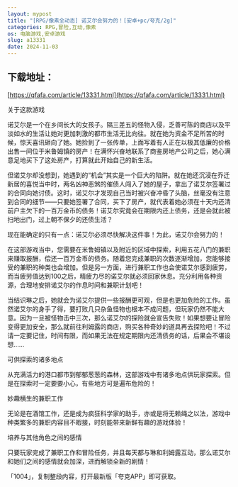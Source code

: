 ```yaml
---
layout: mypost
title: "[RPG/像素全动态] 诺艾尔会努力的！[安卓+pc/夸克/2g]"
categories: RPG,冒险,互动,像素
os: 电脑游戏,安卓游戏
slug: a13331
date: 2024-11-03
---
```


## 下载地址：

[https://qfafa.com/article/13331.html](https://qfafa.com/article/13331.html)

关于这款游戏

诺艾尔是一个在乡间长大的女孩子。隔三差五的怪物入侵，乏善可陈的商店以及平淡如水的生活让她对更加刺激的都市生活无比向往。就在她为资金不足所苦的时候，惊天喜讯砸向了她。她捡到了一张传单，上面写着有人正在以极其低廉的价格出售一间位于米鲁姆镇的房产！在满怀兴奋地联系了商鉴房地产公司之后，她心满意足地买下了这处房产，打算就此开始自己的新生活。

但诺艾尔却没想到，她遇到的“机会”其实是一个巨大的陷阱。就在她还沉浸在乔迁新居的喜悦当中时，两名凶神恶煞的催债人闯入了她的屋子，拿出了诺艾尔签署过的合同向她讨债。这时，诺艾尔才发现自己当时被兴奋冲昏了头脑，丝毫没有注意到合同的细节——只要她签署了合同，买下了房产，就代表着她必须在十天内还清前户主欠下的一百万金币的债务！诺艾尔究竟会在期限内还上债务，还是会就此被扫地出门，过上朝不保夕的还债生活？

现在能确定的只有一点：诺艾尔必须尽快解决这件事！为此，诺艾尔会努力的！

在这部游戏当中，您需要在米鲁姆镇以及附近的区域中探索，利用五花八门的兼职来赚取报酬，偿还一百万金币的债务。随着您完成兼职的次数逐渐增加，您能够接受的兼职的种类也会增加。但是另一方面，进行兼职工作也会使诺艾尔感到疲劳，而当疲劳值达到100之后，精疲力尽的诺艾尔就必须回家休息。充分利用各种资源，合理地安排诺艾尔的作息时间和兼职计划吧！

当结识琳之后，她就会为诺艾尔提供一些报酬更可观，但是也更加危险的工作。虽然诺艾尔的身手了得，要打败几只杂鱼怪物也根本不成问题，但玩家仍然不能大意。因为一旦被怪物击中三次，那么诺艾尔的探险就会宣告失败！如果想要让冒险变得更加安全，那么就前往利姆露的商店，购买各种奇妙的道具再去探险吧！不过请一定要记住，时间有限，而如果无法在规定期限内还清债务的话，后果会不堪设想……

可供探索的诸多地点

从充满活力的港口都市到郁郁葱葱的森林，这部游戏中有诸多地点供玩家探索。但是在探索时一定要要小心，有些地方可是遍布危险的！

妙趣横生的兼职工作

无论是在酒馆工作，还是成为疯狂科学家的助手，亦或是将无赖绳之以法，游戏中种类繁多的兼职内容目不暇接，时刻能带来新鲜有趣的游戏体验！

培养与其他角色之间的感情

只要玩家完成了兼职工作和冒险任务，并且每天都与琳和利姆露互动，那么诺艾尔和她们之间的感情就会加深，进而解锁全新的剧情！

「1004」，复制整段内容，打开最新版「夸克APP」即可获取。